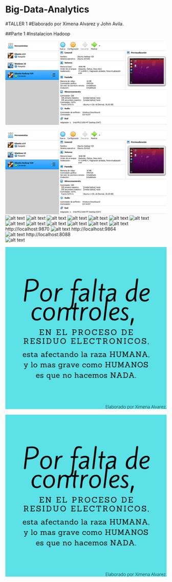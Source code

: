 # Big-Data-Analytics
#TALLER 1
#Elaborado por Ximena Alvarez y John Avila.

##Parte 1
#Instalacion Hadoop

![alt text](1.jpg?raw=true "Title")

![alt text](1.jpg?raw=true "Title")
![alt text](2.jpg?raw=true "Title")
![alt text](3.jpg?raw=true "Title")
![alt text](4.jpg?raw=true "Title")
![alt text](5.jpg?raw=true "Title")
![alt text](6.jpg?raw=true "Title")
![alt text](7.jpg?raw=true "Title")
![alt text](8.jpg?raw=true "Title")
![alt text](9.jpg?raw=true "Title")
![alt text](10.jpg?raw=true "Title")
![alt text](11.jpg?raw=true "Title")
![alt text](12.jpg?raw=true "Title")
![alt text](13.jpg?raw=true "Title")
![alt text](14.jpg?raw=true "Title")
http://localhost:9870 
![alt text](15.jpg?raw=true "Title")
http://localhost:9864  
![alt text](16.jpg?raw=true "Title")
http://localhost:8088  
![alt text](17.jpg?raw=true "Title")

![plot](PRUEBA.png)

![Screenshot](PRUEBA.png)
